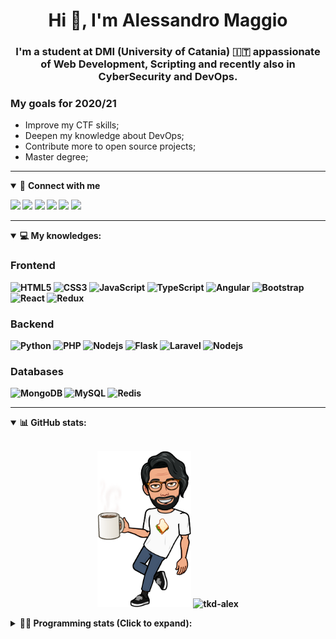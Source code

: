 <h1 align="center">Hi 👋, I'm Alessandro Maggio</h1>
<h3 align="center">I'm a student at DMI (University of Catania) 🇮🇹 appassionate of Web Development, Scripting and recently also in CyberSecurity and DevOps.</h3>

### My goals for 2020/21
- Improve my CTF skills;
- Deepen my knowledge about DevOps;
- Contribute more to open source projects;
- Master degree;

____

<details open>
<summary>🤝 <b>Connect with me<b></summary>

<p align = "center">

[<img src="https://img.shields.io/badge/twitter-1DA1F2.svg?&style=for-the-badge&logo=twitter&logoColor=white" />](https://twitter.com/TkdAxel)
[<img src ="https://img.shields.io/badge/portfolio-web-%23.svg?&style=for-the-badge&logo=&logoColor=white%22">](https://alessandromaggio.it/)
[<img src ="https://img.shields.io/badge/Telegram-1ca0f1.svg?&style=for-the-badge&logo=Telegram&logoColor=white%22&link=https://t.me/TkdAlex">](https://t.me/TkdAlex/)
[<img src="https://img.shields.io/badge/gmail-c14438.svg?&style=for-the-badge&logo=Gmail&logoColor=white&link=mailto:alex.tkd.alex@gmail.com"/>](mailto:alex.tkd.alex@gmail.com)
[<img src="https://img.shields.io/badge/linkedin-0077B5.svg?&style=for-the-badge&logo=linkedin&logoColor=white" />](https://www.linkedin.com/in/aalessandromaggio/)
[<img src = "https://img.shields.io/badge/instagram-E4405F.svg?&style=for-the-badge&logo=instagram&logoColor=white">](https://www.instagram.com/tkd_alex/)
<!--- [![Visits Badge](https://badges.pufler.dev/visits/tkd-alex/tkd-alex?style=for-the-badge&color=blue)](https://github.com/tkd-alex/tkd-alex) -->

</p>

</details>

---

<details open>
<summary>💻 <b>My knowledges</b>: </summary>

### Frontend
![HTML5](https://img.shields.io/badge/-HTML5-E34F26.svg?style=for-the-badge&logo=html5&logoColor=ffffff)
![CSS3](https://img.shields.io/badge/-CSS3-1572B6.svg?style=for-the-badge&logo=css3)
![JavaScript](https://img.shields.io/badge/-JavaScript-282C34?style=for-the-badge&logo=javascript)
![TypeScript](https://img.shields.io/badge/-TypeScript-007ACC?style=for-the-badge&logo=typescript)
![Angular](https://img.shields.io/badge/-Angular-DD0031?style=for-the-badge&logo=angular)
![Bootstrap](https://img.shields.io/badge/-Bootstrap-563D7C.svg?style=for-the-badge&logo=bootstrap)
![React](https://img.shields.io/badge/-React-282C34.svg?style=for-the-badge&logo=react&logoColor=ffffff)
![Redux](https://img.shields.io/badge/-Redux-764ABC.svg?style=for-the-badge&logo=redux)

### Backend
![Python](https://img.shields.io/badge/-Python-3776AB.svg?style=for-the-badge&logo=Python&logoColor=ffffff)
![PHP](https://img.shields.io/badge/-PHP-777BB4.svg?style=for-the-badge&logo=PHP&logoColor=ffffff)
![Nodejs](https://img.shields.io/badge/-Bash-4EAA25.svg?style=for-the-badge&logo=gnu-bash&logoColor=ffffff)
![Flask](https://img.shields.io/badge/-Flask-282C34.svg?style=for-the-badge&logo=flask)
![Laravel](https://img.shields.io/badge/-Laravel-FF2D20.svg?style=for-the-badge&logo=laravel&logoColor=ffffff)
![Nodejs](https://img.shields.io/badge/-Nodejs-339933.svg?style=for-the-badge&logo=Node.js&logoColor=ffffff)

### Databases
![MongoDB](https://img.shields.io/badge/-MongoDB-47A248?style=for-the-badge&logo=mongodb&logoColor=ffffff)
![MySQL](https://img.shields.io/badge/-MySQL-4479A1?style=for-the-badge&logo=mysql&logoColor=ffffff)
![Redis](https://img.shields.io/badge/-Redis-DC382D?style=for-the-badge&logo=Redis&logoColor=ffffff)

</details>

---

<details open>
 <summary>📊 <b>GitHub stats</b>: </summary>

<br>

<p align = "center">
    <img src="https://raw.githubusercontent.com/Tkd-Alex/tkd-alex/master/images/321517cd-ff68-41a7-b0d1-e765680568a7-8b6448d9-c944-4146-b633-adbdd25cb471-v1.png" height="250" />
    <img src="https://github-readme-stats.vercel.app/api?username=tkd-alex&show_icons=true&count_private=true&hide_border=true&line_height=25" alt="tkd-alex">
</p>

</design>

<details>
 <summary>👨‍💻 <b>Programming stats (Click to expand)</b>: </summary>
 
<!--START_SECTION:waka-->
**I'm an Early 🐤** 

```text
🌞 Morning    402 commits    █████░░░░░░░░░░░░░░░░░░░░   21.08% 
🌆 Daytime    770 commits    ██████████░░░░░░░░░░░░░░░   40.38% 
🌃 Evening    677 commits    █████████░░░░░░░░░░░░░░░░   35.5% 
🌙 Night      58 commits     ░░░░░░░░░░░░░░░░░░░░░░░░░   3.04%

```
📅 **I'm Most Productive on Wednesday** 

```text
Monday       323 commits    ████░░░░░░░░░░░░░░░░░░░░░   16.94% 
Tuesday      303 commits    ████░░░░░░░░░░░░░░░░░░░░░   15.89% 
Wednesday    346 commits    ████░░░░░░░░░░░░░░░░░░░░░   18.14% 
Thursday     315 commits    ████░░░░░░░░░░░░░░░░░░░░░   16.52% 
Friday       234 commits    ███░░░░░░░░░░░░░░░░░░░░░░   12.27% 
Saturday     214 commits    ██░░░░░░░░░░░░░░░░░░░░░░░   11.22% 
Sunday       172 commits    ██░░░░░░░░░░░░░░░░░░░░░░░   9.02%

```


📊 **This Week I Spent My Time On** 

```text
⌚︎ Time Zone: Europe/Rome

💬 Programming Languages: 
Python                   16 hrs 50 mins      █████████████████████░░░░   83.57% 
Markdown                 40 mins             ░░░░░░░░░░░░░░░░░░░░░░░░░   3.36% 
Other                    38 mins             ░░░░░░░░░░░░░░░░░░░░░░░░░   3.18% 
PHP                      38 mins             ░░░░░░░░░░░░░░░░░░░░░░░░░   3.16% 
TeX                      32 mins             ░░░░░░░░░░░░░░░░░░░░░░░░░   2.71%

🔥 Editors: 
VS Code                  16 hrs 3 mins       ████████████████████░░░░░   79.65% 
Sublime Text             4 hrs 6 mins        █████░░░░░░░░░░░░░░░░░░░░   20.35%

🐱‍💻 Projects: 
Twitch-Channel-Points-Min9 hrs 40 mins       ████████████░░░░░░░░░░░░░   48.03% 
giveaway-manager         5 hrs 4 mins        ██████░░░░░░░░░░░░░░░░░░░   25.17% 
Unknown Project          3 hrs 40 mins       ████░░░░░░░░░░░░░░░░░░░░░   18.24% 
Twitch-Channel-Points-Min1 hr 27 mins        █░░░░░░░░░░░░░░░░░░░░░░░░   7.24% 
myStore                  6 mins              ░░░░░░░░░░░░░░░░░░░░░░░░░   0.57%

💻 Operating System: 
Linux                    20 hrs 9 mins       █████████████████████████   100.0%

```

**I Mostly Code in Python** 

```text
Python                   29 repos            ██████████░░░░░░░░░░░░░░░   41.43% 
JavaScript               11 repos            ████░░░░░░░░░░░░░░░░░░░░░   15.71% 
PHP                      5 repos             █░░░░░░░░░░░░░░░░░░░░░░░░   7.14% 
CSS                      5 repos             █░░░░░░░░░░░░░░░░░░░░░░░░   7.14% 
HTML                     5 repos             █░░░░░░░░░░░░░░░░░░░░░░░░   7.14%

```



<!--END_SECTION:waka-->

</details>
